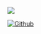 <a href="https://instagram.com/aquiiiles"> <img src="https://myoctocat.com/assets/images/base-octocat.svg"> </a>

<a href="https:github.com/AquilesDuarte" target="_blank"><img alt="Github" src="https://img.shields.io/badge/GitHub-%2312100E.svg?&style=for-the-badge&logo=Github&logoColor=white" /></a>
